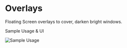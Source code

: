 # Overlays

Floating Screen overlays to cover, darken bright windows.

Sample Usage & UI

![Sample Usage](sample-usage.gif)
